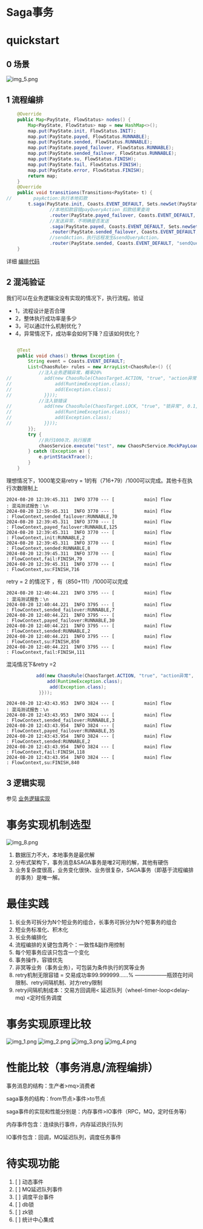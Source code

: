 # Saga事务

# quickstart

## 0 场景
![img_5.png](img_5.png)
## 1 流程编排



``` java 
    @Override
    public Map<PayState, FlowStatus> nodes() {
        Map<PayState, FlowStatus> map = new HashMap<>();
        map.put(PayState.init, FlowStatus.INIT);
        map.put(PayState.payed, FlowStatus.RUNNABLE);
        map.put(PayState.sended, FlowStatus.RUNNABLE);
        map.put(PayState.payed_failover, FlowStatus.RUNNABLE);
        map.put(PayState.sended_failover, FlowStatus.RUNNABLE);
        map.put(PayState.su, FlowStatus.FINISH);
        map.put(PayState.fail, FlowStatus.FINISH);
        map.put(PayState.error, FlowStatus.FINISH);
        return map;
    }
    @Override
    public void transitions(Transitions<PayState> t) {
//        payAction:执行本地扣款
        t.saga(PayState.init, Coasts.EVENT_DEFAULT, Sets.newSet(PayState.init), PayState.payed_failover, "payAction")
                //本地扣款容错payQueryAction 扣款结果查询
                .router(PayState.payed_failover, Coasts.EVENT_DEFAULT, "payQueryAction")
                //发送异常，不明确是否发送
                .saga(PayState.payed, Coasts.EVENT_DEFAULT, Sets.newSet(PayState.payed), PayState.sended_failover, "sendAction")
                .router(PayState.sended_failover, Coasts.EVENT_DEFAULT, "sendQueryAction")
                //sendAction，执行远程发生&sendQueryAction。
                .router(PayState.sended, Coasts.EVENT_DEFAULT, "sendQueryAction");
    }

```


详细  [编排代码](example/src/main/java/cn/hz/ddbm/pc/example/PayFsm.java)

## 2 混沌验证
我们可以在业务逻辑没没有实现的情况下，执行流程。验证

* 1，流程设计是否合理
* 2，整体执行成功率是多少
* 3，可以通过什么机制优化？
* 4，异常情况下，成功率会如何下降？应该如何优化？

```java

    @Test
    public void chaos() throws Exception {
        String event = Coasts.EVENT_DEFAULT; 
        List<ChaosRule> rules = new ArrayList<ChaosRule>() {{
            //注入业务逻辑异常，概率20%
//            add(new ChaosRule(ChaosTarget.ACTION, "true", "action异常", 0.1, new ArrayList<Class<? extends Throwable>>() {{
//                add(RuntimeException.class);
//                add(Exception.class);
//            }}));
            //注入锁错误
//            add(new ChaosRule(ChaosTarget.LOCK, "true", "锁异常", 0.1, new ArrayList<Class<? extends Throwable>>() {{
//                add(RuntimeException.class);
//                add(Exception.class);
//            }}));
        }};
        try {
            //执行1000次，执行报表
            chaosService.execute("test", new ChaosPcService.MockPayLoad(PayState.init), event, 1000, 10, rules, true);
        } catch (Exception e) {
            e.printStackTrace();
        }
    }
```

理想情况下，1000笔交易retry = 1的有（716+79）/1000可以完成。其他卡在执行次数限制上
```shell
2024-08-20 12:39:45.311  INFO 3770 --- [           main] flow                                     : 混沌测试报告：\n
2024-08-20 12:39:45.311  INFO 3770 --- [           main] flow                                     : FlowContext,sended_failover:RUNNABLE,70
2024-08-20 12:39:45.311  INFO 3770 --- [           main] flow                                     : FlowContext,payed_failover:RUNNABLE,125
2024-08-20 12:39:45.311  INFO 3770 --- [           main] flow                                     : FlowContext,init:RUNNABLE,2
2024-08-20 12:39:45.311  INFO 3770 --- [           main] flow                                     : FlowContext,sended:RUNNABLE,8
2024-08-20 12:39:45.311  INFO 3770 --- [           main] flow                                     : FlowContext,fail:FINISH,79
2024-08-20 12:39:45.311  INFO 3770 --- [           main] flow                                     : FlowContext,su:FINISH,716

```
 retry = 2 的情况下 ，有（850+111）/1000可以完成
```shell
2024-08-20 12:40:44.221  INFO 3795 --- [           main] flow                                     : 混沌测试报告：\n
2024-08-20 12:40:44.221  INFO 3795 --- [           main] flow                                     : FlowContext,sended_failover:RUNNABLE,7
2024-08-20 12:40:44.221  INFO 3795 --- [           main] flow                                     : FlowContext,payed_failover:RUNNABLE,30
2024-08-20 12:40:44.221  INFO 3795 --- [           main] flow                                     : FlowContext,sended:RUNNABLE,2
2024-08-20 12:40:44.221  INFO 3795 --- [           main] flow                                     : FlowContext,su:FINISH,850
2024-08-20 12:40:44.221  INFO 3795 --- [           main] flow                                     : FlowContext,fail:FINISH,111
```
混沌情况下&retry =2

```java
           add(new ChaosRule(ChaosTarget.ACTION, "true", "action异常", 0.1, new ArrayList<Class<? extends Throwable>>() {{
               add(RuntimeException.class);
                add(Exception.class);
            }}));
```
```shell
2024-08-20 12:43:43.953  INFO 3824 --- [           main] flow                                     : 混沌测试报告：\n
2024-08-20 12:43:43.953  INFO 3824 --- [           main] flow                                     : FlowContext,sended_failover:RUNNABLE,3
2024-08-20 12:43:43.954  INFO 3824 --- [           main] flow                                     : FlowContext,payed_failover:RUNNABLE,35
2024-08-20 12:43:43.954  INFO 3824 --- [           main] flow                                     : FlowContext,sended:RUNNABLE,2
2024-08-20 12:43:43.954  INFO 3824 --- [           main] flow                                     : FlowContext,fail:FINISH,118
2024-08-20 12:43:43.954  INFO 3824 --- [           main] flow                                     : FlowContext,su:FINISH,840

```


## 3 逻辑实现

参见 [业务逻辑实现](example/src/main/java/cn/hz/ddbm/pc/example/actions)



# 事务实现机制选型
![img_8.png](img_8.png)

1. 数据压力不大，本地事务是最优解
2. 分布式架构下，事务消息&SAGA事务是唯2可用的解，其他有硬伤
3. 业务复杂度很高，业务变化很快、业务很复杂，SAGA事务（即基于流程编排的事务）是唯一解。

# 最佳实践

1. 长业务可拆分为N个短业务的组合，长事务可拆分为N个短事务的组合
2. 短业务标准化、积木化
3. 长业务编排化
4. 流程编排的关键包含两个：一致性&副作用控制
5. 每个短事务应该只包含一个变化
6. 事务操作，容错优先
7. 非冥等业务（事务业务），可包装为条件执行的冥等业务
8. retry机制无限容错 = 交易成功率99.999999……%  ——————瓶颈在时间限制、retry间隔机制、对方retry限制
9. retry间隔机制成本：交易方回调用<  延迟队列（wheel-timer-loop<delay-mq)  <定时任务调度


# 事务实现原理比较
![img_1.png](img_1.png)
![img_2.png](img_2.png)
![img_3.png](img_3.png)
![img_4.png](img_4.png)

# 性能比较（事务消息/流程编排）
 
事务消息的结构：生产者>mq>消费者

saga事务的结构：from节点>事件>to节点

saga事件的实现和性能分别是：内存事件>IO事件（RPC，MQ，定时任务等）

内存事件包含：连续执行事件，内存延迟执行队列 

IO事件包含：回调，MQ延迟队列，调度任务事件




# 待实现功能

1. [ ] 动态事件
1. [ ] MQ延迟队列事件
1. [ ] 调度平台事件
1. [ ] db锁
1. [ ] zk锁
1. [ ] 统计中心集成 